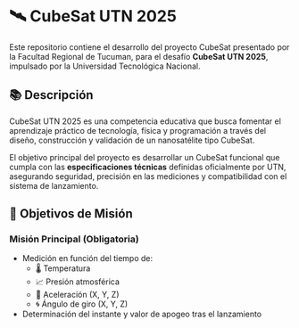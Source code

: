 # 🛰️ CubeSat UTN 2025

Este repositorio contiene el desarrollo del proyecto CubeSat presentado por la Facultad Regional de Tucuman, para el desafío **CubeSat UTN 2025**, impulsado por la Universidad Tecnológica Nacional.

## 📚 Descripción

CubeSat UTN 2025 es una competencia educativa que busca fomentar el aprendizaje práctico de tecnología, física y programación a través del diseño, construcción y validación de un nanosatélite tipo CubeSat.  

El objetivo principal del proyecto es desarrollar un CubeSat funcional que cumpla con las **especificaciones técnicas** definidas oficialmente por UTN, asegurando seguridad, precisión en las mediciones y compatibilidad con el sistema de lanzamiento.

## 🎯 Objetivos de Misión

### Misión Principal (Obligatoria)
- Medición en función del tiempo de:
  - 🌡️ Temperatura
  - 📈 Presión atmosférica
  - 🧭 Aceleración (X, Y, Z)
  - 🌀 Ángulo de giro (X, Y, Z)
- Determinación del instante y valor de apogeo tras el lanzamiento
